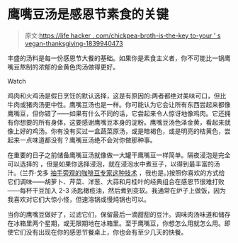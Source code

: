 # 鹰嘴豆汤是感恩节素食的关键

> 原文:[https://life hacker . com/chickpea-broth-is-the-key to-your ' s vegan-thanksgiving-1839940473](https://lifehacker.com/chickpea-broth-is-the-key-to-your-vegan-thanksgiving-1839940473)

丰盛的汤料是每一份感恩节大餐的基础。如果你是素食主义者，你不可能比一锅鹰嘴豆熬制的浓郁的金黄色肉汤做得更好。

Watch

鸡肉和火鸡汤是假日烹饪的默认选择，这是有原因的:两者都绝对美味可口，但比牛肉或猪肉汤更中性。鹰嘴豆汤也是一样。你可能认为它会让所有东西尝起来都像鹰嘴豆，但你错了——如果有什么不同的话，它尝起来令人惊讶地像鸡肉。它还拥有你想要的所有身体，这要感谢鹰嘴豆本身的淀粉。鹰嘴豆汤色泽金黄，看起来就像上好的鸡汤。你有没有买过一盒蔬菜原汤，或是暗褐色，或是明亮的桔黄色，尝起来一点味道都没有？鹰嘴豆汤绝不会对你做那种事。

在重要的日子之前储备鹰嘴豆汤就像做一大罐干鹰嘴豆一样简单。隔夜浸泡是完全可以选择的 ，但是如果你选择浸泡，就在浸泡水中煮豆子，以得到最丰富的汤汁。(兰乔·戈多 [袖手旁观的咖啡豆专家这种技术](https://www.ranchogordo.com/blogs/recipes/cooking-basic-beans-in-the-rancho-gordo-manner) ，我也是。)按照你喜欢的方式给它们调味——胡萝卜、芹菜、洋葱、大蒜和月桂叶的经典组合在感恩节很难打败——每杯干豆加入 2-3 汤匙橄榄油，然后煮到变软。我通常在炉子上做饭，因为我喜欢对它们大惊小怪，但速溶锅或慢炖锅也可以。

当你的鹰嘴豆做好了，过滤它们，保留最后一滴甜甜的豆汁。调味肉汤味道和储存在冰箱里两个星期，或无限期地在冰箱里。至于鹰嘴豆，你想怎么用就怎么用。即使它们没有出现在你的感恩节餐桌上，你也会有至少几天的快餐。